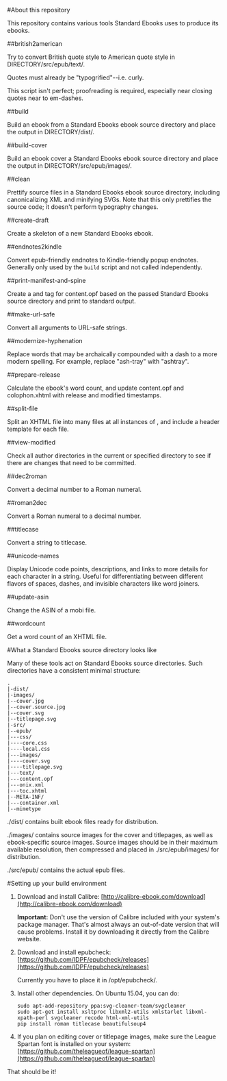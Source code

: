 #About this repository

This repository contains various tools Standard Ebooks uses to produce its ebooks.

##british2american

Try to convert British quote style to American quote style in DIRECTORY/src/epub/text/.

Quotes must already be "typogrified"--i.e. curly.

This script isn't perfect; proofreading is required, especially near closing quotes near to em-dashes.

##build

Build an ebook from a Standard Ebooks ebook source directory and place the output in DIRECTORY/dist/.

##build-cover

Build an ebook cover a Standard Ebooks ebook source directory and place the output in DIRECTORY/src/epub/images/.

##clean

Prettify source files in a Standard Ebooks ebook source directory, including canonicalizing XML and minifying SVGs. Note that this only prettifies the source code; it doesn't perform typography changes.

##create-draft

Create a skeleton of a new Standard Ebooks ebook.

##endnotes2kindle

Convert epub-friendly endnotes to Kindle-friendly popup endnotes.  Generally only used by the `build` script and not called independently.

##print-manifest-and-spine

Create a <manifest> and <spine> tag for content.opf based on the passed Standard Ebooks source directory and print to standard output.

##make-url-safe

Convert all arguments to URL-safe strings.

##modernize-hyphenation

Replace words that may be archaically compounded with a dash to a more modern spelling.  For example, replace "ash-tray" with "ashtray".

##prepare-release

Calculate the ebook's word count, and update content.opf and colophon.xhtml with release and modified timestamps.

##split-file

Split an XHTML file into many files at all instances of <!--se:split-->, and include a header template for each file.

##view-modified

Check all author directories in the current or specified directory to see if there are changes that need to be committed.

##dec2roman

Convert a decimal number to a Roman numeral.

##roman2dec

Convert a Roman numeral to a decimal number.

##titlecase

Convert a string to titlecase.

##unicode-names

Display Unicode code points, descriptions, and links to more details for each character in a string.  Useful for differentiating between different flavors of spaces, dashes, and invisible characters like word joiners.

##update-asin

Change the ASIN of a mobi file.

##wordcount

Get a word count of an XHTML file.

#What a Standard Ebooks source directory looks like

Many of these tools act on Standard Ebooks source directories.  Such directories have a consistent minimal structure:

	.
	|-dist/
	|-images/
	|--cover.jpg
	|--cover.source.jpg
	|--cover.svg
	|--titlepage.svg
	|-src/
	|--epub/
	|---css/
	|----core.css
	|----local.css
	|---images/
	|----cover.svg
	|----titlepage.svg
	|---text/
	|---content.opf
	|---onix.xml
	|---toc.xhtml
	|--META-INF/
	|---container.xml
	|--mimetype
	
./dist/ contains built ebook files ready for distribution.

./images/ contains source images for the cover and titlepages, as well as ebook-specific source images.  Source images should be in their maximum available resolution, then compressed and placed in ./src/epub/images/ for distribution.

./src/epub/ contains the actual epub files.
	
#Setting up your build environment

1.	Download and install Calibre: [http://calibre-ebook.com/download](http://calibre-ebook.com/download)

	**Important:** Don't use the version of Calibre included with your system's package manager.  That's almost always an out-of-date version that will cause problems.  Install it by downloading it directly from the Calibre website.
	
2.	Download and install epubcheck: [https://github.com/IDPF/epubcheck/releases](https://github.com/IDPF/epubcheck/releases)
	
	Currently you have to place it in /opt/epubcheck/.

3.	Install other dependencies.  On Ubuntu 15.04, you can do:
		
		sudo apt-add-repository ppa:svg-cleaner-team/svgcleaner
		sudo apt-get install xsltproc libxml2-utils xmlstarlet libxml-xpath-perl svgcleaner recode html-xml-utils
		pip install roman titlecase beautifulsoup4

4.	If you plan on editing cover or titlepage images, make sure the League Spartan font is installed on your system: [https://github.com/theleagueof/league-spartan](https://github.com/theleagueof/league-spartan)

That should be it!
